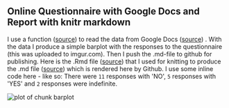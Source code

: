 ## Online Questionnaire with Google Docs and Report with knitr markdown





I use a function ([source](https://github.com/gimoya/theBioBucket-Archives/blob/master/R/Functions/google_ss.R)) to read the data from Google Docs ([source](https://https://docs.google.com/spreadsheet/ccc?key=0AmwAunwURQNsdFplUTBZUTRLREtLUDhabGxBMHBRWmc#gid=0)) .
With the data I produce a simple barplot with the responses to the questionnaire (this was uploaded to imgur.com). Then I push the .md-file to github for publishing.
Here is the .Rmd file ([source](https://github.com/gimoya/theBioBucket-Archives/blob/master/R/knitr/Questionnaire.Rmd)) that I used for knitting to produce the .md file ([source](https://raw.github.com/gimoya/theBioBucket-Archives/master/R/knitr/Questionnaire.md)) which is rendered here by Github.
I use some inline code here - like so: There were `11` responses with 'NO', `5` responses with 'YES' and `2` responses were indefinite. 

![plot of chunk barplot](http://i.imgur.com/eykAF.png) 

